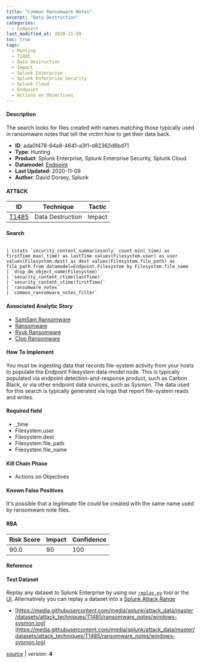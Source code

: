 ```yaml
---
title: "Common Ransomware Notes"
excerpt: "Data Destruction"
categories:
  - Endpoint
last_modified_at: 2020-11-09
toc: true
tags:
  - Hunting
  - T1485
  - Data Destruction
  - Impact
  - Splunk Enterprise
  - Splunk Enterprise Security
  - Splunk Cloud
  - Endpoint
  - Actions on Objectives
---
```




#### Description

The search looks for files created with names matching those typically used in ransomware notes that tell the victim how to get their data back.

- **ID**: ada0f478-84a8-4641-a3f1-d82362d6bd71
- **Type**: Hunting
- **Product**: Splunk Enterprise, Splunk Enterprise Security, Splunk Cloud
- **Datamodel**: [Endpoint](https://docs.splunk.com/Documentation/CIM/latest/User/Endpoint)
- **Last Updated**: 2020-11-09
- **Author**: David Dorsey, Splunk


#### ATT&CK

| ID          | Technique   | Tactic       |
| ----------- | ----------- |--------------|
| [T1485](https://attack.mitre.org/techniques/T1485/) | Data Destruction | Impact |


#### Search

```

| tstats `security_content_summariesonly` count min(_time) as firstTime max(_time) as lastTime values(Filesystem.user) as user values(Filesystem.dest) as dest values(Filesystem.file_path) as file_path from datamodel=Endpoint.Filesystem by Filesystem.file_name 
| `drop_dm_object_name(Filesystem)` 
| `security_content_ctime(lastTime)` 
| `security_content_ctime(firstTime)` 
| `ransomware_notes` 
| `common_ransomware_notes_filter`
```

#### Associated Analytic Story
* [SamSam Ransomware](/stories/samsam_ransomware)
* [Ransomware](/stories/ransomware)
* [Ryuk Ransomware](/stories/ryuk_ransomware)
* [Clop Ransomware](/stories/clop_ransomware)


#### How To Implement
You must be ingesting data that records file-system activity from your hosts to populate the Endpoint Filesystem data-model node. This is typically populated via endpoint detection-and-response product, such as Carbon Black, or via other endpoint data sources, such as Sysmon. The data used for this search is typically generated via logs that report file-system reads and writes.

#### Required field
* _time
* Filesystem.user
* Filesystem.dest
* Filesystem.file_path
* Filesystem.file_name


#### Kill Chain Phase
* Actions on Objectives


#### Known False Positives
It&#39;s possible that a legitimate file could be created with the same name used by ransomware note files.



#### RBA

| Risk Score  | Impact      | Confidence   |
| ----------- | ----------- |--------------|
| 90.0 | 90 | 100 |



#### Reference


#### Test Dataset
Replay any dataset to Splunk Enterprise by using our [`replay.py`](https://github.com/splunk/attack_data#using-replaypy) tool or the [UI](https://github.com/splunk/attack_data#using-ui).
Alternatively you can replay a dataset into a [Splunk Attack Range](https://github.com/splunk/attack_range#replay-dumps-into-attack-range-splunk-server)

* [https://media.githubusercontent.com/media/splunk/attack_data/master/datasets/attack_techniques/T1485/ransomware_notes/windows-sysmon.log](https://media.githubusercontent.com/media/splunk/attack_data/master/datasets/attack_techniques/T1485/ransomware_notes/windows-sysmon.log)



[*source*](https://github.com/splunk/security_content/tree/develop/detections/endpoint/common_ransomware_notes.yml) \| *version*: **4**